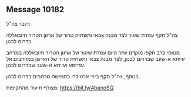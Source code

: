 ## Message 10182

דובר צה"ל:

צה"ל תקף עמדת שיגור לצד מבנה צבאי ותשתית טרור של ארגון הטרור חיזבאללה בדרום לבנון

מטוסי קרב תקפו מוקדם יותר היום עמדת שיגור של ארגון הטרור חיזבאללה במרחב עייתא א-שעב שבדרום לבנון, לצד מבנה צבאי ותשתית טרור של הארגון במרחבים אל עדייסא ועייתא א-שעב שבדרום לבנון.

בנוסף, צה"ל תקף בירי ארטילרי בחמישה מרחבים בדרום לבנון.

מצורף תיעוד מהתקיפות: https://bit.ly/4banoSQ

